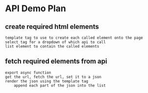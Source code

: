 # API Demo Plan

## create required html elements

    template tag to use to create each called element onto the page
    select tag for a dropdown of which api to call
    list element to contain the called elements

## fetch required elements from api

    export async function
    get the url, fetch the url, set it to a json
    render the json using the template tag
        append each part of the json into the list
